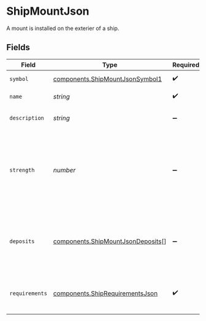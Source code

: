 # ShipMountJson

A mount is installed on the exterier of a ship.


## Fields

| Field                                                                                                  | Type                                                                                                   | Required                                                                                               | Description                                                                                            |
| ------------------------------------------------------------------------------------------------------ | ------------------------------------------------------------------------------------------------------ | ------------------------------------------------------------------------------------------------------ | ------------------------------------------------------------------------------------------------------ |
| `symbol`                                                                                               | [components.ShipMountJsonSymbol1](../../models/components/shipmountjsonsymbol1.md)                     | :heavy_check_mark:                                                                                     | Symbo of this mount.                                                                                   |
| `name`                                                                                                 | *string*                                                                                               | :heavy_check_mark:                                                                                     | Name of this mount.                                                                                    |
| `description`                                                                                          | *string*                                                                                               | :heavy_minus_sign:                                                                                     | Description of this mount.                                                                             |
| `strength`                                                                                             | *number*                                                                                               | :heavy_minus_sign:                                                                                     | Mounts that have this value, such as mining lasers, denote how powerful this mount's capabilities are. |
| `deposits`                                                                                             | [components.ShipMountJsonDeposits](../../models/components/shipmountjsondeposits.md)[]                 | :heavy_minus_sign:                                                                                     | Mounts that have this value denote what goods can be produced from using the mount.                    |
| `requirements`                                                                                         | [components.ShipRequirementsJson](../../models/components/shiprequirementsjson.md)                     | :heavy_check_mark:                                                                                     | The requirements for installation on a ship                                                            |